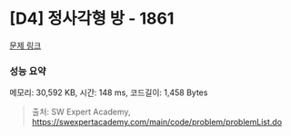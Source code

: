 # [D4] 정사각형 방 - 1861 

[문제 링크](https://swexpertacademy.com/main/code/problem/problemDetail.do?contestProbId=AV5LtJYKDzsDFAXc) 

### 성능 요약

메모리: 30,592 KB, 시간: 148 ms, 코드길이: 1,458 Bytes



> 출처: SW Expert Academy, https://swexpertacademy.com/main/code/problem/problemList.do